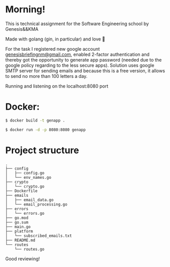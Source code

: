 # Morning!

This is technical assignment for the Software Engineering school by Genesis&&KMA

Made with golang (gin, in particular) and love 🤗

For the task I registered new google account genesisbriefingnm@gmail.com, enabled 2-factor authentication and thereby got the opportunity to generate app password (needed due to the google policy regarding to the less secure apps).
Solution uses google SMTP server for sending emails and because this is a free version, it allows to send no more than 100 letters a day.

Running and listening on the localhost:8080 port 

# Docker: 
```bash
$ docker build -t genapp .

$ docker run -d -p 8080:8080 genapp
```


# Project structure
```
.
├── config
│   ├── config.go
│   └── env_names.go
├── crypto
│   └── crypto.go
├── Dockerfile
├── emails
│   ├── email_data.go
│   └── email_processing.go
├── errors
│   └── errors.go
├── go.mod
├── go.sum
├── main.go
├── platform
│   └── subscribed_emails.txt
├── README.md
└── routes
    └── routes.go
```
Good reviewing!
